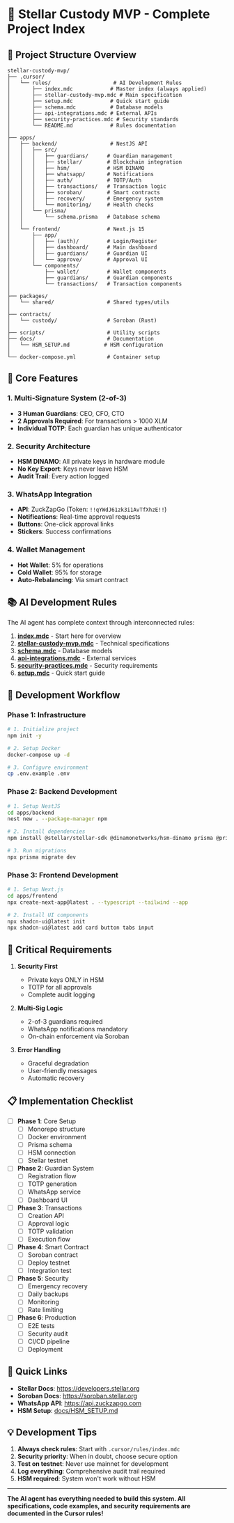 # 🚀 Stellar Custody MVP - Complete Project Index

## 📁 Project Structure Overview

```
stellar-custody-mvp/
├── .cursor/
│   └── rules/                    # AI Development Rules
│       ├── index.mdc            # Master index (always applied)
│       ├── stellar-custody-mvp.mdc # Main specification
│       ├── setup.mdc            # Quick start guide
│       ├── schema.mdc           # Database models
│       ├── api-integrations.mdc # External APIs
│       ├── security-practices.mdc # Security standards
│       └── README.md            # Rules documentation
│
├── apps/
│   ├── backend/                 # NestJS API
│   │   ├── src/
│   │   │   ├── guardians/      # Guardian management
│   │   │   ├── stellar/        # Blockchain integration
│   │   │   ├── hsm/            # HSM DINAMO
│   │   │   ├── whatsapp/       # Notifications
│   │   │   ├── auth/           # TOTP/Auth
│   │   │   ├── transactions/   # Transaction logic
│   │   │   ├── soroban/        # Smart contracts
│   │   │   ├── recovery/       # Emergency system
│   │   │   └── monitoring/     # Health checks
│   │   └── prisma/
│   │       └── schema.prisma   # Database schema
│   │
│   └── frontend/               # Next.js 15
│       ├── app/
│       │   ├── (auth)/         # Login/Register
│       │   ├── dashboard/      # Main dashboard
│       │   ├── guardians/      # Guardian UI
│       │   └── approve/        # Approval UI
│       └── components/
│           ├── wallet/         # Wallet components
│           ├── guardians/      # Guardian components
│           └── transactions/   # Transaction components
│
├── packages/
│   └── shared/                 # Shared types/utils
│
├── contracts/
│   └── custody/                # Soroban (Rust)
│
├── scripts/                    # Utility scripts
├── docs/                       # Documentation
│   └── HSM_SETUP.md           # HSM configuration
│
└── docker-compose.yml          # Container setup
```

## 🎯 Core Features

### 1. Multi-Signature System (2-of-3)
- **3 Human Guardians**: CEO, CFO, CTO
- **2 Approvals Required**: For transactions > 1000 XLM
- **Individual TOTP**: Each guardian has unique authenticator

### 2. Security Architecture
- **HSM DINAMO**: All private keys in hardware module
- **No Key Export**: Keys never leave HSM
- **Audit Trail**: Every action logged

### 3. WhatsApp Integration
- **API**: ZuckZapGo (Token: `!!qYWdJ61zk3i1AvTfXhzE!!`)
- **Notifications**: Real-time approval requests
- **Buttons**: One-click approval links
- **Stickers**: Success confirmations

### 4. Wallet Management
- **Hot Wallet**: 5% for operations
- **Cold Wallet**: 95% for storage
- **Auto-Rebalancing**: Via smart contract

## 📚 AI Development Rules

The AI agent has complete context through interconnected rules:

1. **[index.mdc](.cursor/rules/index.mdc)** - Start here for overview
2. **[stellar-custody-mvp.mdc](.cursor/rules/stellar-custody-mvp.mdc)** - Technical specifications
3. **[schema.mdc](.cursor/rules/schema.mdc)** - Database models
4. **[api-integrations.mdc](.cursor/rules/api-integrations.mdc)** - External services
5. **[security-practices.mdc](.cursor/rules/security-practices.mdc)** - Security requirements
6. **[setup.mdc](.cursor/rules/setup.mdc)** - Quick start guide

## 🔄 Development Workflow

### Phase 1: Infrastructure
```bash
# 1. Initialize project
npm init -y

# 2. Setup Docker
docker-compose up -d

# 3. Configure environment
cp .env.example .env
```

### Phase 2: Backend Development
```bash
# 1. Setup NestJS
cd apps/backend
nest new . --package-manager npm

# 2. Install dependencies
npm install @stellar/stellar-sdk @dinamonetworks/hsm-dinamo prisma @prisma/client

# 3. Run migrations
npx prisma migrate dev
```

### Phase 3: Frontend Development
```bash
# 1. Setup Next.js
cd apps/frontend
npx create-next-app@latest . --typescript --tailwind --app

# 2. Install UI components
npx shadcn-ui@latest init
npx shadcn-ui@latest add card button tabs input
```

## 🚨 Critical Requirements

1. **Security First**
   - Private keys ONLY in HSM
   - TOTP for all approvals
   - Complete audit logging

2. **Multi-Sig Logic**
   - 2-of-3 guardians required
   - WhatsApp notifications mandatory
   - On-chain enforcement via Soroban

3. **Error Handling**
   - Graceful degradation
   - User-friendly messages
   - Automatic recovery

## 📋 Implementation Checklist

- [ ] **Phase 1**: Core Setup
  - [ ] Monorepo structure
  - [ ] Docker environment
  - [ ] Prisma schema
  - [ ] HSM connection
  - [ ] Stellar testnet

- [ ] **Phase 2**: Guardian System
  - [ ] Registration flow
  - [ ] TOTP generation
  - [ ] WhatsApp service
  - [ ] Dashboard UI

- [ ] **Phase 3**: Transactions
  - [ ] Creation API
  - [ ] Approval logic
  - [ ] TOTP validation
  - [ ] Execution flow

- [ ] **Phase 4**: Smart Contract
  - [ ] Soroban contract
  - [ ] Deploy testnet
  - [ ] Integration test

- [ ] **Phase 5**: Security
  - [ ] Emergency recovery
  - [ ] Daily backups
  - [ ] Monitoring
  - [ ] Rate limiting

- [ ] **Phase 6**: Production
  - [ ] E2E tests
  - [ ] Security audit
  - [ ] CI/CD pipeline
  - [ ] Deployment

## 🔗 Quick Links

- **Stellar Docs**: https://developers.stellar.org
- **Soroban Docs**: https://soroban.stellar.org
- **WhatsApp API**: https://api.zuckzapgo.com
- **HSM Setup**: [docs/HSM_SETUP.md](docs/HSM_SETUP.md)

## 💡 Development Tips

1. **Always check rules**: Start with `.cursor/rules/index.mdc`
2. **Security priority**: When in doubt, choose secure option
3. **Test on testnet**: Never use mainnet for development
4. **Log everything**: Comprehensive audit trail required
5. **HSM required**: System won't work without HSM

---

**The AI agent has everything needed to build this system. All specifications, code examples, and security requirements are documented in the Cursor rules!**
